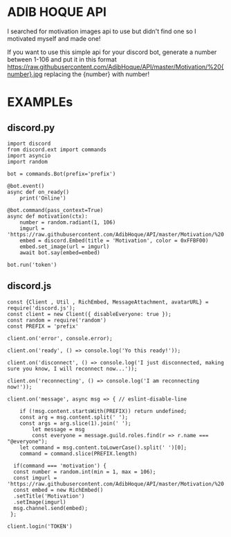 # ADIB HOQUE API
I searched for motivation images api to use but didn't find one so I motivated myself and made one! 

If you want to use this simple api for your discord bot, generate a number between 1-106 and put it in this format https://raw.githubusercontent.com/AdibHoque/API/master/Motivation/%20{number}.jpg replacing the {number} with number! 

# EXAMPLEs
## discord.py 
```
import discord
from discord.ext import commands
import asyncio 
import random 

bot = commands.Bot(prefix='prefix')

@bot.event()
async def on_ready()
    print('Online')
    
@bot.command(pass_context=True)
async def motivation(ctx):
    number = random.radiant(1, 106)
    imgurl = 'https://raw.githubusercontent.com/AdibHoque/API/master/Motivation/%20'+number+'.jpg'
    embed = discord.Embed(title = 'Motivation', color = 0xFFBF00)
    embed.set_image(url = imgurl) 
    await bot.say(embed=embed)
    
bot.run('token') 
```
## discord.js
```
const {Client , Util , RichEmbed, MessageAttachment, avatarURL} = require('discord.js'); 
const client = new Client({ disableEveryone: true }); 
const random = require('random')
const PREFIX = 'prefix'

client.on('error', console.error);

client.on('ready', () => console.log('Yo this ready!'));

client.on('disconnect', () => console.log('I just disconnected, making sure you know, I will reconnect now...'));

client.on('reconnecting', () => console.log('I am reconnecting now!'));

client.on('message', async msg => { // eslint-disable-line

	if (!msg.content.startsWith(PREFIX)) return undefined;
	const arg = msg.content.split(' ');
	const args = arg.slice(1).join(' ');
        let message = msg
        const everyone = message.guild.roles.find(r => r.name === "@everyone"); 
	let command = msg.content.toLowerCase().split(' ')[0];
	command = command.slice(PREFIX.length)

  if(command === 'motivation') {
  const number = random.int(min = 1, max = 106);
  const imgurl = 'https://raw.githubusercontent.com/AdibHoque/API/master/Motivation/%20'+number+'.jpg'
  const embed = new RichEmbed()
  .setTitle('Motivation') 
  .setImage(imgurl)
  msg.channel.send(embed);
 };
 
client.login('TOKEN')
```
